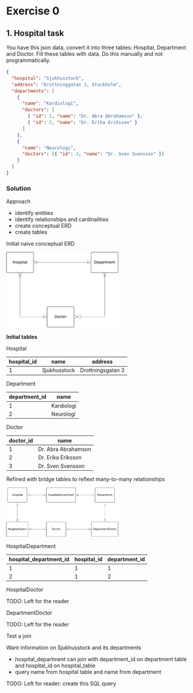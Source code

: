 # Exercise 0

## 1. Hospital task

You have this json data, convert it into three tables: Hospital, Department and Doctor. Fill these tables with data. Do this manually and not programmatically.

```json
{
  "hospital": "Sjukhusstock",
  "address": "Drottninggatan 3, Stockholm",
  "departments": [
    {
      "name": "Kardiologi",
      "doctors": [
        { "id": 1, "name": "Dr. Abra Abrahamson" },
        { "id": 2, "name": "Dr. Erika Eriksson" }
      ]
    },
    {
      "name": "Neurologi",
      "doctors": [{ "id": 3, "name": "Dr. Sven Svensson" }]
    }
  ]
}
```

### Solution

Approach
- identify entities
- identify relationships and cardinalities
- create conceptual ERD
- create tables


Initial naive conceptual ERD

<img src = "../assets/Initial_conceptual_model.png" width=300>

**Initial tables**

Hospital

|hospital_id | name         | address          |
|------------| ----------   | -----------------|
|1           | Sjukhusstock | Drottningsgatan 3|


Department

|department_id  | name         
|---------------| ----------   
| 1             | Kardiologi
| 2             | Neurologi


Doctor

|doctor_id | name         
|----------| --------
| 1        | Dr. Abra Abrahamson
| 2        | Dr. Erika Eriksson
| 3        | Dr. Sven Svensson

Refined with bridge tables to reflext many-to-many relationships

<img src = "../assets/conceptual_exercise_hospital.png" width=300>

HospitalDepartment

|hospital_department_id | hospital_id  | department_id    |
|-----------------------| ------------ | -----------------|
| 1                     | 1            | 1                |
| 2                     | 1            | 2                |



HospitalDoctor

TODO: Left for the reader

DepartmentDoctor

TODO: Left for the reader

Test a join

Want information on Sjukhusstock and its departments
- hospital_department can join with department_id on department table and hospital_id on hospital_table
- query name from hospital table and name from department

TODO: Left for reader: create this SQL query
